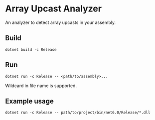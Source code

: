 # Array Upcast Analyzer
An analyzer to detect array upcasts in your assembly.

## Build
```
dotnet build -c Release
```

## Run
```
dotnet run -c Release -- <path/to/assembly>...
```

Wildcard in file name is supported.

## Example usage
```
dotnet run -c Release -- path/to/project/bin/net6.0/Release/*.dll
```
